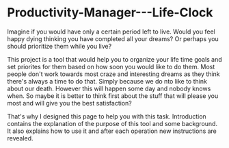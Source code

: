 # Productivity-Manager---Life-Clock
Imagine if you would have only a certain period left to live. Would you feel happy dying thinking you have completed all your dreams? 
Or perhaps you should prioritize them while you live?

This project is a tool that would help you to organize your life time goals and set priorites for them based on how soon you would like to do them.
Most people don't work towards most craze and interesting dreams as they think there's always a time to do that. Simply because we do nto like to think about our death.
However this will happen some day and nobody knows when. So maybe it is better to think first about the stuff that will please you most and will give you the best satisfaction?

That's why I designed this page to help you with this task. Introduction contains the explanation of the purpose of this tool and some background. 
It also explains how to use it and after each operation new instructions are revealed.

